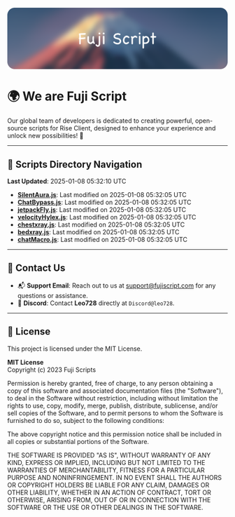 ![Banner](.github/b.webp)

# 🌍 **We are Fuji Script**

Our global team of developers is dedicated to creating powerful, open-source scripts for Rise Client, designed to enhance your experience and unlock new possibilities! 🌟

---
<!-- SCRIPTS_NAVIGATION_START -->
## 📂 **Scripts Directory Navigation**

**Last Updated**: 2025-01-08 05:32:10 UTC

- **[SilentAura.js](scripts/SilentAura.js)**: Last modified on 2025-01-08 05:32:05 UTC
- **[ChatBypass.js](scripts/ChatBypass.js)**: Last modified on 2025-01-08 05:32:05 UTC
- **[jetpackFly.js](scripts/jetpackFly.js)**: Last modified on 2025-01-08 05:32:05 UTC
- **[velocityHylex.js](scripts/velocityHylex.js)**: Last modified on 2025-01-08 05:32:05 UTC
- **[chestxray.js](scripts/chestxray.js)**: Last modified on 2025-01-08 05:32:05 UTC
- **[bedxray.js](scripts/bedxray.js)**: Last modified on 2025-01-08 05:32:05 UTC
- **[chatMacro.js](scripts/chatMacro.js)**: Last modified on 2025-01-08 05:32:05 UTC

<!-- SCRIPTS_NAVIGATION_END -->

---

## 💬 **Contact Us**  
- 📬 **Support Email**: Reach out to us at [support@fujiscript.com](mailto:support@fujiscript.com) for any questions or assistance.  
- 💬 **Discord**: Contact **Leo728** directly at `Discord@leo728`.

---

## 📜 **License**

This project is licensed under the MIT License.  

**MIT License**  
Copyright (c) 2023 Fuji Scripts  

Permission is hereby granted, free of charge, to any person obtaining a copy of this software and associated documentation files (the "Software"), to deal in the Software without restriction, including without limitation the rights to use, copy, modify, merge, publish, distribute, sublicense, and/or sell copies of the Software, and to permit persons to whom the Software is furnished to do so, subject to the following conditions:  

The above copyright notice and this permission notice shall be included in all copies or substantial portions of the Software.  

THE SOFTWARE IS PROVIDED "AS IS", WITHOUT WARRANTY OF ANY KIND, EXPRESS OR IMPLIED, INCLUDING BUT NOT LIMITED TO THE WARRANTIES OF MERCHANTABILITY, FITNESS FOR A PARTICULAR PURPOSE AND NONINFRINGEMENT. IN NO EVENT SHALL THE AUTHORS OR COPYRIGHT HOLDERS BE LIABLE FOR ANY CLAIM, DAMAGES OR OTHER LIABILITY, WHETHER IN AN ACTION OF CONTRACT, TORT OR OTHERWISE, ARISING FROM, OUT OF OR IN CONNECTION WITH THE SOFTWARE OR THE USE OR OTHER DEALINGS IN THE SOFTWARE.  
